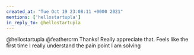 ```yaml
---
created_at: "Tue Oct 19 23:08:11 +0000 2021"
mentions: ['hellostartupla']
in_reply_to: @hellostartupla
---
```


@hellostartupla @feathercrm Thanks! Really appreciate that. Feels like the first time I really understand the pain point I am solving